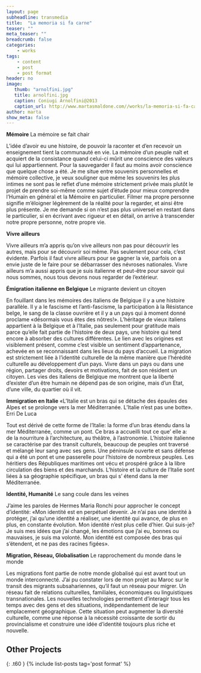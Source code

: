 ```yaml
---
layout: page
subheadline: transmedia
title:  "La memoria si fa carne"
teaser: ""
meta_teaser: ""
breadcrumb: false
categories:
    - works
tags:
    - content
    - post
    - post format
header: no
image:
   thumb: "arnolfini.jpg"
   title: arnolfini.jpg
   caption: Coniugi Arnolfini@2013
   caption_url: http://www.martasmaldone.com//works/la-memoria-si-fa-carne/
author: marta
show_meta: false
---
```


<strong>Mémoire</strong> La mémoire se fait chair


L’idée d’avoir eu une histoire, de pouvoir la raconter et d’en recevoir un enseignement tient la communauté en vie. La mémoire d’un peuple naît et acquiert de la consistance quand celui-ci mûrit une conscience des valeurs qui lui appartiennent. Pour la sauvegarder il faut au moins avoir conscience que quelque chose a été.
Je me situe entre souvenirs personnelles et mémoire collective, je veux souligner que même les souvenirs les plus intimes ne sont pas le reflet d’une mémoire strictement privée mais plutôt le projet de prendre soi-même comme sujet d’étude pour mieux comprendre l’Humain en général et la Mémoire en particulier.
Filmer ma propre personne signifie m’éloigner légèrement de la réalité pour la regarder, et ainsi être plus présente. Je me demande si on n’est pas plus universel en restant dans le particulier, si en écrivant avec rigueur et en détail, on arrive à transcender notre propre personne, notre propre vie.

<strong>Vivre ailleurs</strong>


Vivre ailleurs m’a appris qu’on vive ailleurs non pas pour découvrir les autres, mais pour se découvrir soi même. Pas seulement pour cela, c’est évidente. Parfois il faut vivre ailleurs pour se gagner la vie, parfois on a envie juste de le faire pour se débarrasser des névroses nationales. Vivre ailleurs m’a aussi appris que je suis italienne et peut-être pour savoir qui nous sommes, nous tous devons nous regarder de l’extérieur.


<strong>Émigration italienne en Belgique</strong> Le migrante devient un citoyen


En fouillant dans les mémoires des italiens de Belgique il y a une histoire parallèle. Il y a le fascisme et l’anti-fascisme, la participation à la Résistance belge, le sang de la classe ouvrière et il y a un pays qui à moment donné proclame «désormais vous êtes des nôtres!». L’héritage de vieux italiens appartient à la Belgique et à l’Italie, pas seulement pour gratitude mais parce qu’elle fait partie de l’histoire de deux pays, une histoire qui tend encore à absorber des cultures différentes. Le lien avec les origines est visiblement présent, comme c’est visible un sentiment d’appartenance, achevée en se reconnaissant dans les lieux du pays d’accueil. La migration est strictement liée à l’identité culturelle de la même manière que l’hérédité culturelle au développement d’un pays. Vivre dans un pays ou dans une région, partager droits, devoirs et motivations, fait de son résident un citoyen. Les vies des italiens de Belgique me montrent que la liberté d’exister d’un être humain ne dépend pas de son origine, mais d’un Etat, d’une ville, du quartier où il vit.

<strong>Immigration en Italie</strong> «L’Italie est un bras qui se détache des épaules des Alpes et se prolonge vers la mer Méditerranée. L’Italie n’est pas une botte». Erri De Luca


Tout est dérivé de cette forme de l’Italie: la forme d’un bras étendu dans la mer Méditerranée, comme un pont. Ce bras a accueilli tout ce que’ elle a: de la nourriture à l’architecture, au théâtre, à l’astronomie. L’histoire italienne se caractérise par des transit culturels, beaucoup de peuples ont traversé et mélangé leur sang avec ses gens. Une péninsule ouverte et sans défense qui a été un pont et une passerelle pour l’histoire de nombreux peuples. Les héritiers des Républiques maritimes ont vécu et prospéré grâce à la libre circulation des biens et des marchands. L’histoire et la culture de l’Italie sont liées à sa géographie spécifique, un bras
qui s’ étend dans la mer Méditerranée.

<strong>Identité, Humanité</strong> Le sang coule dans les veines


J’aime les paroles de Hermes Maria Ronchi pour approcher le concept d’identité: «Mon identité est en perpétuel devenir. Je n’ai pas une identité à protéger, j’ai qu’une identité a réaliser, une identité qui avance, de plus en plus, en constante évolution. Mon identité n’est plus celle d’hier. Qui suis-je? Je suis mes idées que j’ai changé, les émotions que j’ai eu, bonnes ou mauvaises, je suis ma volonté. Mon identité est composée des bras qui s’étendent, et ne pas des racines figées».



<strong>Migration, Réseau, Globalisation</strong> Le rapprochement du monde dans le monde


Les migrations font partie de notre monde globalisé qui est avant tout un monde interconnecté. J’ai pu constater lors de mon projet au Maroc sur le transit des migrants subsahariennes, qu’il faut un réseau pour migrer. Un réseau fait de relations culturelles, familiales, économiques ou linguistiques transnationales.
Les nouvelles technologies permettent d’interagir tous les temps avec des gens et des situations, indépendantement de leur emplacement géographique. Cette situation peut augmenter la diversité culturelle, comme une réponse à la nécessité croissante de sortir du provincialisme et construire une idée d’identité toujours plus riche et nouvelle.









## Other Projects
{: .t60 }
{% include list-posts tag='post format' %}

